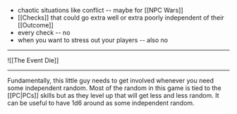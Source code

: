 - chaotic situations like conflict -- maybe for [[NPC Wars]]
- [[Checks]] that could go extra well or extra poorly independent of their [[Outcome]]
- every check -- no
- when you want to stress out your players -- also no

---

![[The Event Die]]


---

Fundamentally, this little guy needs to get involved whenever you need some independent random. Most of the random in this game is tied to the [[PC|PCs]] skills but as they level up that will get less and less random. It can be useful to have 1d6 around as some independent random.
